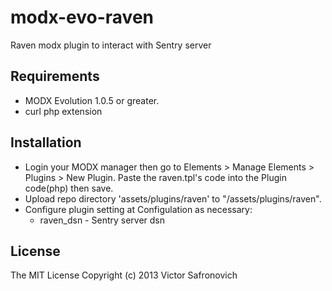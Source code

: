 modx-evo-raven
==============

Raven modx plugin to interact with Sentry server

## Requirements

 * MODX Evolution 1.0.5 or greater.
 * curl php extension

## Installation

 * Login your MODX manager then go to Elements > Manage Elements > Plugins > New Plugin. Paste the raven.tpl's code into the Plugin code(php) then save.
 * Upload repo directory 'assets/plugins/raven' to "/assets/plugins/raven".
 * Configure plugin setting at Configulation as necessary:
   * raven_dsn - Sentry server dsn


## License

The MIT License
Copyright (c) 2013 Victor Safronovich
